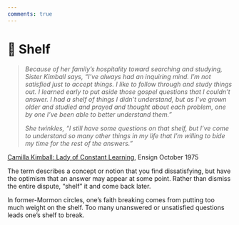 ```yaml
---
comments: true
---
```

# 🧪 Shelf

> *Because of her family’s hospitality toward searching and studying, Sister Kimball says, “I’ve always had an inquiring mind. I’m not satisfied just to accept things. I like to follow through and study things out. I learned early to put aside those gospel questions that I couldn’t answer. I had a shelf of things I didn’t understand, but as I’ve grown older and studied and prayed and thought about each problem, one by one I’ve been able to better understand them.”*
> 
> *She twinkles, “I still have some questions on that shelf, but I’ve come to understand so many other things in my life that I’m willing to bide my time for the rest of the answers.”*

[Camilla Kimball: Lady of Constant Learning](https://www.churchofjesuschrist.org/study/ensign/1975/10/camilla-kimball-lady-of-constant-learning?lang=eng), Ensign October 1975

The term describes a concept or notion that you find dissatisfying, but have the optimism that an answer may appear at some point. Rather than dismiss the entire dispute, “shelf” it and come back later.

In former-Mormon circles, one’s faith breaking comes from putting too much weight on the shelf. Too many unanswered or unsatisfied questions leads one’s shelf to break.